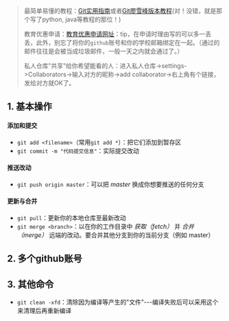 > 最简单易懂的教程：[Git实用指南](http://rogerdudler.github.io/git-guide/index.zh.html)或者[Git廖雪峰版本教程](http://www.liaoxuefeng.com/wiki/0013739516305929606dd18361248578c67b8067c8c017b000)(对！没错，就是那个写了python, java等教程的那位！)
>
> 教育优惠申请：[教育优惠申请网址](https://education.github.com/)：tip，在申请时理由写的可以多一丢丢，此外，别忘了将你的`github`账号和你的学校邮箱绑定在一起。（通过的邮件往往是会被当成垃圾邮件，一般一天之内就会通过了。）
>
> 私人仓库"共享"给你希望能看的人：进入私人仓库->settings->Collaborators->输入对方的昵称->add collaborator->右上角有个链接，发给对方就OK了。

## 1. 基本操作

#### 添加和提交

- `git add <filename>`（常用`git add *`）：把它们添加到暂存区
- `git commit -m "代码提交信息"`：实际提交改动

#### 推送改动

- `git push origin master`：可以把 *master* 换成你想要推送的任何分支

#### 更新与合并

- `git pull`：更新你的本地仓库至最新改动
- `git merge <branch>`：以在你的工作目录中 *获取（fetch）* 并 *合并（merge）* 远端的改动。要合并其他分支到你的当前分支（例如 master）



## 2. 多个github账号





## 3. 其他命令

- `git clean -xfd`：清除因为编译等产生的"文件"---编译失败后可以采用这个来清理后再重新编译

